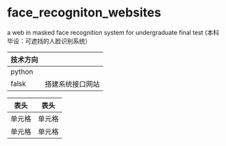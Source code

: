 # face_recogniton_websites
a web in masked face recognition system for undergraduate final test (本科毕设：可遮挡的人脸识别系统）

| 技术方向  |   |
| ----  | ----  |
| python  |   |
| falsk | 搭建系统接口网站 |

|  表头   | 表头  |
|  ----  | ----  |
| 单元格  | 单元格 |
| 单元格  | 单元格 |
